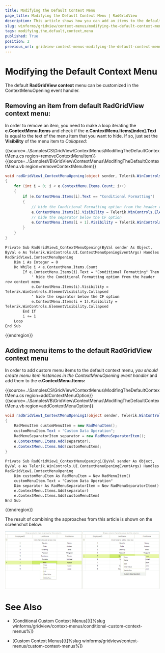 ```yaml
---
title: Modifying the Default Context Menu
page_title: Modifying the Default Context Menu | RadGridView
description: This article shows how you can add an items to the default context menu.
slug: winforms/gridview/context-menus/modifying-the-default-context-menu
tags: modifying,the,default,context,menu
published: True
position: 2
previous_url: gridview-context-menus-modifying-the-default-context-menu
---
```


# Modifying the Default Context Menu

The default __RadGridView context__ menu can be customized in the ContextMenuOpening event handler.

## Removing an item from default RadGridView context menu:

In order to remove an item, you need to make a loop iterating the __e.ContextMenu.Items__ and check if the __e.ContextMenu.Items[index].Text__ is equal to the text of the menu item that you want to hide. If so, just set the __Visibility__ of the menu item to *Collapsed*:

{{source=..\SamplesCS\GridView\ContextMenus\ModifingTheDefaultContextMenu.cs region=removeContextMenuItem}} 
{{source=..\SamplesVB\GridView\ContextMenus\ModifingTheDefaultContextMenu.vb region=removeContextMenuItem}} 

````C#
void radGridView1_ContextMenuOpening(object sender, Telerik.WinControls.UI.ContextMenuOpeningEventArgs e)
{
    for (int i = 0; i < e.ContextMenu.Items.Count; i++)
    {
        if (e.ContextMenu.Items[i].Text == "Conditional Formatting")
        {
            // hide the Conditional Formatting option from the header row context menu
            e.ContextMenu.Items[i].Visibility = Telerik.WinControls.ElementVisibility.Collapsed;
            // hide the separator below the CF option
            e.ContextMenu.Items[i + 1].Visibility = Telerik.WinControls.ElementVisibility.Collapsed;
        }
    }
}

````
````VB.NET
Private Sub RadGridView1_ContextMenuOpening(ByVal sender As Object, ByVal e As Telerik.WinControls.UI.ContextMenuOpeningEventArgs) Handles RadGridView1.ContextMenuOpening
    Dim i As Integer = 0
    Do While i < e.ContextMenu.Items.Count
        If e.ContextMenu.Items(i).Text = "Conditional Formatting" Then
            ' hide the Conditional Formatting option from the header row context menu
            e.ContextMenu.Items(i).Visibility = Telerik.WinControls.ElementVisibility.Collapsed
            ' hide the separator below the CF option
            e.ContextMenu.Items(i + 1).Visibility = Telerik.WinControls.ElementVisibility.Collapsed
        End If
        i += 1
    Loop
End Sub

````

{{endregion}} 


## Adding menu items to the default RadGridView context menu

In order to add custom menu items to the default context menu, *you should create menu item instances in the ContextMenuOpening event handler* and add them to the __e.ContextMenu.Items:__

{{source=..\SamplesCS\GridView\ContextMenus\ModifingTheDefaultContextMenu.cs region=addContextMenuOption}} 
{{source=..\SamplesVB\GridView\ContextMenus\ModifingTheDefaultContextMenu.vb region=addContextMenuOption}} 

````C#
void radGridView1_ContextMenuOpening1(object sender, Telerik.WinControls.UI.ContextMenuOpeningEventArgs e)
{
    RadMenuItem customMenuItem = new RadMenuItem();
    customMenuItem.Text = "Custom Data Operation";
    RadMenuSeparatorItem separator = new RadMenuSeparatorItem();
    e.ContextMenu.Items.Add(separator);
    e.ContextMenu.Items.Add(customMenuItem);
}

````
````VB.NET
Private Sub RadGridView1_ContextMenuOpening1(ByVal sender As Object, ByVal e As Telerik.WinControls.UI.ContextMenuOpeningEventArgs) Handles RadGridView1.ContextMenuOpening
    Dim customMenuItem As RadMenuItem = New RadMenuItem()
    customMenuItem.Text = "Custom Data Operation"
    Dim separator As RadMenuSeparatorItem = New RadMenuSeparatorItem()
    e.ContextMenu.Items.Add(separator)
    e.ContextMenu.Items.Add(customMenuItem)
End Sub

````

{{endregion}} 


The result of combining the approaches from this article is shown on the screenshot below:

![gridview-context-menus-modifying-the-default-context-menu 001](images/gridview-context-menus-modifying-the-default-context-menu001.png)
# See Also
* [Conditional Custom Context Menus]({[%slug winforms/gridview/context-menus/conditional-custom-context-menus%]}

* [Custom Context Menus]({[%slug winforms/gridview/context-menus/custom-context-menus%]}

